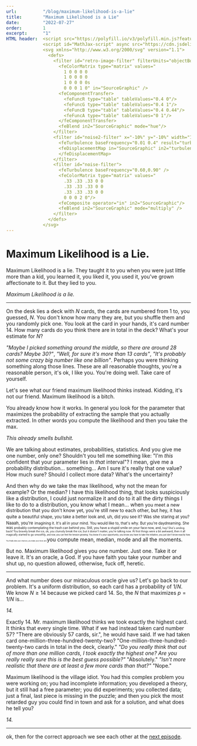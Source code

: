 ```yaml
---
url:          "/blog/maximum-likelihood-is-a-lie"
title:        "Maximum Likelihood is a Lie"
date:         "2022-07-27"
order:        1
excerpt:      "1"
HTML header:  <script src="https://polyfill.io/v3/polyfill.min.js?features=es6"></script>
              <script id="MathJax-script" async src="https://cdn.jsdelivr.net/npm/mathjax@3/es5/tex-mml-chtml.js"></script>
              <svg xmlns="http://www.w3.org/2000/svg" version="1.1">
                <defs>
                  <filter id="retro-image-filter" filterUnits="objectBoundingBox" primitiveUnits="userSpaceOnUse" color-interpolation-filters="sRGB">
                    <feColorMatrix type="matrix" values="
                      1 0 0 0 0
                      1 0 0 0 0
                      1 0 0 0 0s
                      0 0 0 1 0" in="SourceGraphic" />
                    <feComponentTransfer>
                      <feFuncR type="table" tableValues="0.4 0"/>
                      <feFuncG type="table" tableValues="0.4 1"/>
                      <feFuncB type="table" tableValues="0.4 0.44"/>
                      <feFuncA type="table" tableValues="0 1"/>
                    </feComponentTransfer>
                    <feBlend in2="SourceGraphic" mode="hue"/>
                  </filter>
                  <filter id="noise2-filter" x="-10%" y="-10%" width="120%" height="120%">
                    <feTurbulence baseFrequency="0.01 0.4" result="turbulence" numOctaves="2" />
                    <feDisplacementMap in="SourceGraphic" in2="turbulence" scale="12" xChannelSelector="R" yChannelSelector="R">
                    </feDisplacementMap>
                  </filter>
                  <filter id="noise-filter">
                    <feTurbulence baseFrequency="0.60,0.90" />
                    <feColorMatrix type="matrix" values="
                      .33 .33 .33 0 0
                      .33 .33 .33 0 0
                      .33 .33 .33 0 0
                      0 0 0 2 0"/>
                    <feComposite operator="in" in2="SourceGraphic"/>
                    <feBlend in2="SourceGraphic" mode="multiply" />
                  </filter>
                </defs>
              </svg>
---
```

# Maximum Likelihood is a Lie.

Maximum Likelihood is a lie. They taught it to you when you were just little more than a kid, you learned it, you liked it, you used it, you've grown affectionate to it.
But they lied to you.

*Maximum Likelihood is a lie.*

---

On the desk lies a deck with $N$ cards, the cards are numbered from 1 to, you guessed, $N$. You don't know how many they are, but you shuffle them and you randomly pick one. You look at the card in your hands, it's card number 14. How many cards do you think there are in total in the deck? What's your estimate for $N$?

*"Maybe I picked something around the middle, so there are around 28 cards? Maybe 30?"*, *"Well, for sure it's more than 13 cards"*, *"It's probably not some crazy big number like one billion"*. Perhaps you were thinking something along those lines. These are all reasonable thoughts, you're a reasonable person, it's ok, I like you. You're doing well. Take care of yourself.

Let's see what our friend maximum likelihood thinks instead. Kidding, it's not our friend. Maximum likelihood is a bitch.

You already know how it works. In general you look for the parameter that maximizes the probability of extracting the sample that you actually extracted.
In other words you compute the likelihood and then you take the max.

*This already smells bullshit.*

We are talking about estimates, probabilities, statistics. And you give me one number, only one? Shouldn't you tell me something like: "I'm *this* confident that your parameter lies in *that* interval"? I mean, give me a probability distribution... something... Am I sure it's really that one value? How much sure? Should I collect more data? What's the uncertainty?

And then why do we take the max likelihood, why not the mean for example? Or the median? I have this likelihood thing, that looks suspiciously like a distribution, I could just normalize it and do to it all the dirty things I like to do to a distribution, you know what I mean... when <span style="font-size: 0.9em;">you meet a new distribution that you don't know yet, you're still new to each other, but hey, it has quite a</span>
<span style="font-size: 0.8em;">beautiful shape, you take a better look and, uh, did you see it? Was she staring at you? Naaah, you're</span>
<span style="font-size: 0.7em;"> imagining it. It's all in your mind. You would like to, that's why. But you're daydreaming. She was </span>
<span style="font-size: 0.6em;">probably contemplating the trash can behind you. Still, you have a stupid smile on your face now, and, </span>
<span style="font-size: 0.5em;">hey! She's smiling back! You bravely break the ice, ok, you clumsily break the ice, but it doesn't matter, you're talking now. At first things were a bit awkward, then it all magically started to go smoothly, </span>
<span style="font-size: 0.4em;">and now, you can feel the tension growing. You know it's your opportunity, you know you have to take the initiative, you just don't know exactly how. </span>
<span style="font-size: 0.3em;">You finally take your chances, you make your move and </span>you compute mean, median, mode and all the moments.


But no. Maximum likelihood gives you one number. Just one. Take it or leave it. It's an oracle, a God. If you have faith you take your number and shut up, no question allowed, otherwise, fuck off, heretic.

---

And what number does our miraculous oracle give us?
Let's go back to our problem. It's a uniform distribution, so each card has a probability of $1/N$. We know $N \geq 14$ because we picked card 14. So, the $N$ that maximizes $p = 1/N$ is...

*14.*

Exactly 14. Mr. maximum likelihood thinks we took exactly the highest card. It thinks that every single time. What if we had instead taken card number 57? "There are obviously 57 cards, sir.", he would have said. If we had taken card one-million-three-hundred-twenty-two? "One-million-three-hundred-twenty-two cards in total in the deck, clearly." *"Do you really think that out of more than one million cards, I took exactly the highest one? Are you really really sure this is the best guess possible?"* "Absolutely." *"Isn't more realistic that there are at least a few more cards than that?"* "Nope."

Maximum likelihood is the village idiot.
You had this complex problem you were working on; you had incomplete information; you developed a theory, but it still had a free parameter; you did experiments; you collected data; just a final, last piece is missing in the puzzle; and then you pick the most retarded guy you could find in town and ask for a solution, and what does he tell you?

*14.*

---

ok, then for the correct approach we see each other at the [next episode](/blog/the-bayesian-way).
